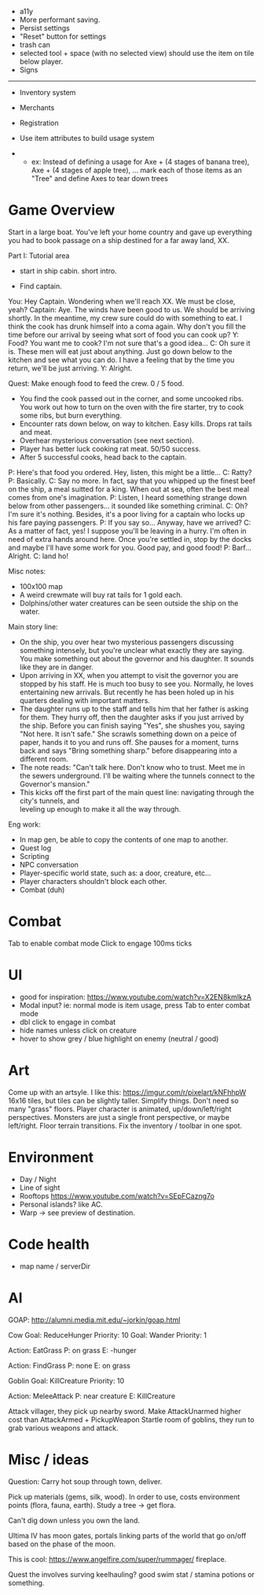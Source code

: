 * a11y
* More performant saving.
* Persist settings
* "Reset" button for settings
* trash can
* selected tool + space (with no selected view) should use the item on tile below player.
* Signs

____

* Inventory system
* Merchants
* Registration

* Use item attributes to build usage system
* * ex: Instead of defining a usage for Axe + (4 stages of banana tree), Axe + (4 stages of apple tree), ... mark each of those items as an "Tree" and define Axes to tear down trees

# Game Overview

Start in a large boat. You've left your home country and gave up everything you had
to book passage on a ship destined for a far away land, XX.

Part I: Tutorial area

- start in ship cabin. short intro.

- Find captain.

You: Hey Captain. Wondering when we'll reach XX. We must be close, yeah?
Captain: Aye. The winds have been good to us. We should be arriving shortly.
         In the meantime, my crew sure could do with something to eat. I think
         the cook has drunk himself into a coma again. Why don't you fill the
         time before our arrival by seeing what sort of food you can cook up?
Y: Food? You want me to cook? I'm not sure that's a good idea...
C: Oh sure it is. These men will eat just about anything. Just go down below
   to the kitchen and see what you can do. I have a feeling that by the time
   you return, we'll be just arriving.
Y: Alright.

Quest: Make enough food to feed the crew. 0 / 5 food.

- You find the cook passed out in the corner, and some uncooked ribs. You work
  out how to turn on the oven with the fire starter, try to cook some ribs, but
  burn everything.
- Encounter rats down below, on way to kitchen. Easy kills. Drops rat tails and
  meat.
- Overhear mysterious conversation (see next section).
- Player has better luck cooking rat meat. 50/50 success.
- After 5 successful cooks, head back to the captain.

P: Here's that food you ordered. Hey, listen, this might be a little...
C: Ratty?
P: Basically.
C: Say no more. In fact, say that you whipped up the finest beef on the ship,
   a meal suitted for a king. When out at sea, often the best meal comes from
   one's imagination.
P: Listen, I heard something strange down below from other passengers... it sounded
   like something criminal.
C: Oh? I'm sure it's nothing. Besides, it's a poor living for a captain who locks
   up his fare paying passengers.
P: If you say so... Anyway, have we arrived?
C: As a matter of fact, yes! I suppose you'll be leaving in a hurry. I'm often in
   need of extra hands around here. Once you're settled in, stop by the docks and
   maybe I'll have some work for you. Good pay, and good food!
P: Barf... Alright.
C: land ho!

Misc notes:
- 100x100 map
- A weird crewmate will buy rat tails for 1 gold each.
- Dolphins/other water creatures can be seen outside the ship on the water.

Main story line:

- On the ship, you over hear two mysterious passengers discussing something intensely,
  but you're unclear what exactly they are saying. You make something out about the governor
  and his daughter. It sounds like they are in danger.
- Upon arriving in XX, when you attempt to visit the governor you are stopped by his staff. He
  is much too busy to see you. Normally, he loves entertaining new arrivals. But recently he has
  been holed up in his quarters dealing with important matters.
- The daughter runs up to the staff and tells him that her father is asking for them. They hurry off,
  then the daughter asks if you just arrived by the ship. Before you can finish saying "Yes", she
  shushes you, saying "Not here. It isn't safe." She scrawls something down on a peice of paper, hands
  it to you and runs off. She pauses for a moment, turns back and says "Bring something sharp." before
  disappearing into a different room.
- The note reads: "Can't talk here. Don't know who to trust. Meet me in the sewers underground. I'll
  be waiting where the tunnels connect to the Governor's mansion."
- This kicks off the first part of the main quest line: navigating through the city's tunnels, and   
  leveling up enough to make it all the way through.

Eng work:
* In map gen, be able to copy the contents of one map to another.
* Quest log
* Scripting
* NPC conversation
* Player-specific world state, such as: a door, creature, etc...
* Player characters shouldn't block each other.
* Combat (duh)



# Combat

Tab to enable combat mode
Click to engage
100ms ticks

# UI

* good for inspiration: https://www.youtube.com/watch?v=X2EN8kmIkzA
* Modal input? ie: normal mode is item usage, press Tab to enter combat mode
* dbl click to engage in combat
* hide names unless click on creature
* hover to show grey / blue highlight on enemy (neutral / good)

# Art

Come up with an artsyle. I like this: https://imgur.com/r/pixelart/kNFhhpW 16x16 tiles, but tiles can be slightly taller.
Simplify things. Don't need so many "grass" floors.
Player character is animated, up/down/left/right perspectives. Monsters are just a single front perspective, or maybe left/right.
Floor terrain transitions.
Fix the inventory / toolbar in one spot.

# Environment

* Day / Night
* Line of sight
* Rooftops https://www.youtube.com/watch?v=SEpFCazng7o
* Personal islands? like AC.
* Warp -> see preview of destination.

# Code health

* map name / serverDir

# AI

GOAP: http://alumni.media.mit.edu/~jorkin/goap.html

Cow
Goal: ReduceHunger
Priority: 10
Goal: Wander
Priority: 1

Action: EatGrass
P: on grass
E: -hunger

Action: FindGrass
P: none
E: on grass


Goblin
Goal: KillCreature
Priority: 10

Action: MeleeAttack
P: near creature
E: KillCreature

Attack villager, they pick up nearby sword.
  Make AttackUnarmed higher cost than AttackArmed + PickupWeapon
Startle room of goblins, they run to grab various weapons and attack.

# Misc / ideas

Question: Carry hot soup through town, deliver.

Pick up materials (gems, silk, wood). In order to use, costs environment points (flora, fauna, earth). Study a tree -> get flora. 

Can't dig down unless you own the land.

Ultima IV has moon gates, portals linking parts of the world that go on/off based on the phase of the moon.

This is cool: https://www.angelfire.com/super/rummager/ fireplace.

Quest the involves surving keelhauling? good swim stat / stamina potions or something.
